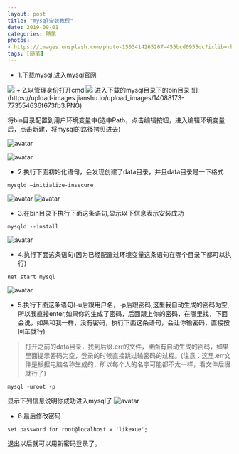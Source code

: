 ```yaml
---
layout: post
title: "mysql安装教程"
date: 2019-09-01
categories: 随笔
photos:
- https://images.unsplash.com/photo-1503414265207-455bcd0955dc?ixlib=rb-1.2.1&ixid=eyJhcHBfaWQiOjEyMDd9&auto=format&fit=crop&w=400&q=80
tags: [随笔]
---
```


+ 1.下载mysql,进入[mysql官网](https://dev.mysql.com/downloads/mysql/)
<img class="centered" src="https://upload-images.jianshu.io/upload_images/14088173-ebf83b0c93191145.png" />
+ 2.以管理身份打开cmd
<img class="centered" src="https://upload-images.jianshu.io/upload_images/14088173-65ec8c70f4d784a3.png" />
进入下载的mysql目录下的bin目录
![](https://upload-images.jianshu.io/upload_images/14088173-773554636f673fb3.PNG)

将bin目录配置到用户环境变量中(选中Path，点击编辑按钮，进入编辑环境变量后，点击新建，将mysql的路径拷贝进去)

![avatar](https://upload-images.jianshu.io/upload_images/14088173-4432e46efa87a7a1.PNG)

![avatar](https://upload-images.jianshu.io/upload_images/14088173-b78f38697b5685ca.PNG)

+ 2.执行下面初始化语句，会发现创建了data目录，并且data目录是一下格式
```
mysqld –initialize-insecure
```
![avatar](https://upload-images.jianshu.io/upload_images/14088173-d5b9d243018b6aa7.PNG)
![avatar](https://upload-images.jianshu.io/upload_images/14088173-555acb84c7224276.PNG)
+ 3.在bin目录下执行下面这条语句,显示以下信息表示安装成功
```
mysqld --install
```
![avatar](https://upload-images.jianshu.io/upload_images/14088173-fbeaaaa33664f831.PNG)

+ 4.执行下面这条语句(因为已经配置过环境变量这条语句在哪个目录下都可以执行)
```
net start mysql
```
![avatar](https://upload-images.jianshu.io/upload_images/14088173-0695586fa4c736e7.PNG)
+ 5.执行下面这条语句(-u后跟用户名，-p后跟密码,这里我自动生成的密码为空,所以我直接enter,如果你的生成了密码，后面跟上你的密码，在哪里找，下面会说，如果和我一样，没有密码，执行下面这条语句，会让你输密码，直接按回车就行)
>打开之前的data目录，找到后缀.err的文件，里面有自动生成的密码，如果里面提示密码为空，登录的时候直接跳过输密码的过程。(注意：这里.err文件是根据电脑名称生成的，所以每个人的名字可能都不太一样，看文件后缀就行了)
```
mysql -uroot -p
```
显示下列信息说明你成功进入mysql了
![avatar](https://upload-images.jianshu.io/upload_images/14088173-410aa788c940a3de.PNG)
+ 6.最后修改密码
```
set password for root@localhost = 'likexue';
```
退出以后就可以用新密码登录了。


